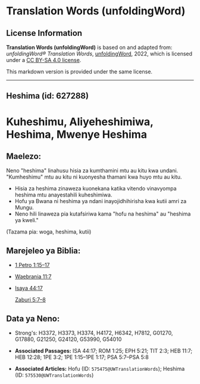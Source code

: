 # Translation Words (unfoldingWord)

## License Information

**Translation Words (unfoldingWord)** is based on and adapted from: _unfoldingWord® Translation Words_, [unfoldingWord](https://unfoldingword.org/utw), 2022, which is licensed under a [CC BY-SA 4.0 license](https://creativecommons.org/licenses/by-sa/4.0/legalcode.en).

This markdown version is provided under the same license.



--------------------------------

## Heshima (id: 627288)

Kuheshimu, Aliyeheshimiwa, Heshima, Mwenye Heshima
==================================================

Maelezo:
--------

Neno "heshima" linahusu hisia za kumthamini mtu au kitu kwa undani. "Kumheshimu" mtu au kitu ni kuonyesha thamani kwa huyo mtu au kitu.

* Hisia za heshima zinaweza kuonekana katika vitendo vinavyompa heshima mtu anayestahili kuheshimiwa.
* Hofu ya Bwana ni heshima ya ndani inayojidhihirisha kwa kutii amri za Mungu.
* Neno hili linaweza pia kutafsiriwa kama "hofu na heshima" au "heshima ya kweli."

(Tazama pia: woga, heshima, kutii)

Marejeleo ya Biblia:
--------------------

* [1 Petro 1:15–17](https://ref.ly/1Pet1:15-1Pet1:17)
* [Waebrania 11:7](https://ref.ly/Heb11:7)
* [Isaya 44:17](https://ref.ly/Isa44:17)

    [Zaburi 5:7–8](https://ref.ly/Ps5:7-Ps5:8)

Data ya Neno:
-------------

* Strong's: H3372, H3373, H3374, H4172, H6342, H7812, G01270, G17880, G21250, G24120, G53990, G54010

* **Associated Passages:** ISA 44:17; ROM 1:25; EPH 5:21; TIT 2:3; HEB 11:7; HEB 12:28; 1PE 3:2; 1PE 1:15–1PE 1:17; PSA 5:7–PSA 5:8
* **Associated Articles:** Hofu (ID: `575475@UWTranslationWords`); Heshima (ID: `575530@UWTranslationWords`)


